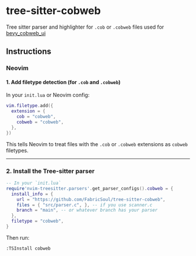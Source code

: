 # tree-sitter-cobweb

Tree sitter parser and highlighter for `.cob` or `.cobweb` files used for [bevy_cobweb_ui](https://github.com/UkoeHB/bevy_cobweb_ui)


## Instructions

### Neovim

#### 1. Add filetype detection (for `.cob` and `.cobweb`)

In your `init.lua` or Neovim config:

```lua
vim.filetype.add({
  extension = {
    cob = "cobweb",
    cobweb = "cobweb",
  },
})
```

This tells Neovim to treat files with the `.cob` or `.cobweb` extensions as `cobweb` filetypes.

---

### 2. Install the Tree-sitter parser

```lua
-- In your `init.lua`
require'nvim-treesitter.parsers'.get_parser_configs().cobweb = {
  install_info = {
    url = "https://github.com/FabricSoul/tree-sitter-cobweb",
    files = { "src/parser.c", }, -- if you use scanner.c
    branch = "main", -- or whatever branch has your parser
  },
  filetype = "cobweb",
}
```

Then run:

```vim
:TSInstall cobweb
```


